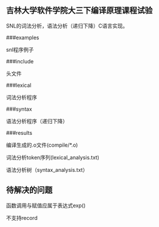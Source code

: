 吉林大学软件学院大三下编译原理课程试验
---

SNL的词法分析，语法分析（递归下降）C语言实现。

###examples

snl程序例子

###include

头文件

###lexical

词法分析程序

###syntax

语法分析程序（递归下降）

###results

编译生成的.o文件(compile/*.o)

词法分析token序列(lexical_analysis.txt)

语法分析树（syntax_analysis.txt）


待解决的问题
---

函数调用与赋值应属于表达式exp()

不支持record
